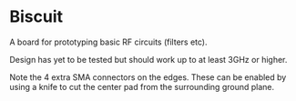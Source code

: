 # Biscuit
A board for prototyping basic RF circuits (filters etc).

Design has yet to be tested but should work up to at least 3GHz or higher.

Note the 4 extra SMA connectors on the edges. These can be enabled by using a knife to cut the center pad from the surrounding ground plane.
